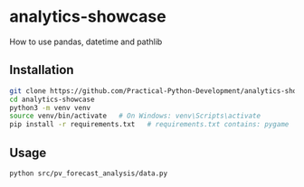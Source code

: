 # analytics-showcase
How to use pandas, datetime and pathlib

## Installation
```bash
git clone https://github.com/Practical-Python-Development/analytics-showcase.git
cd analytics-showcase
python3 -m venv venv
source venv/bin/activate   # On Windows: venv\Scripts\activate
pip install -r requirements.txt   # requirements.txt contains: pygame
```

## Usage
```bash
python src/pv_forecast_analysis/data.py

```